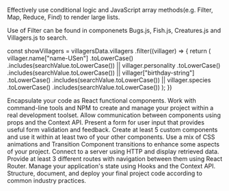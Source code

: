 Effectively use conditional logic and JavaScript array methods(e.g. Filter, Map, Reduce, Find) to render large lists.

Use of Filter can be found in componenets Bugs.js, Fish.js, Creatures.js and Villagers.js to search.

  const showVillagers = villagersData.villagers
    .filter((villager) => {
      return (
        villager.name["name-USen"]
          .toLowerCase()
          .includes(searchValue.toLowerCase()) ||
        villager.personality
          .toLowerCase()
          .includes(searchValue.toLowerCase()) ||
        villager["birthday-string"]
          .toLowerCase()
          .includes(searchValue.toLowerCase()) ||
        villager.species
        .toLowerCase()
        .includes(searchValue.toLowerCase())
      );
    })

Encapsulate your code as React functional components.
Work with command-line tools and NPM to create and manage your project within a real development toolset.
Allow communication between components using props and the Context API.
Present a form for user input that provides useful form validation and feedback.
Create at least 5 custom components and use it within at least two of your other components.
Use a mix of CSS animations and Transition Component transitions to enhance some aspects of your project.
Connect to a server using HTTP and display retrieved data.
Provide at least 3 different routes with navigation between them using React Router.
Manage your application's state using Hooks and the Context API.
Structure, document, and deploy your final project code according to common industry practices.
